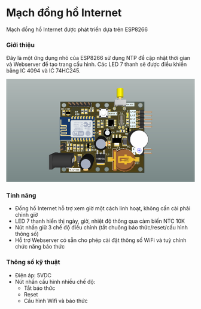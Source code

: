 # Mạch đồng hồ Internet
Mạch đồng hồ Internet được phát triển dựa trên ESP8266

### Giới thiệu
Đây là một ứng dụng nhỏ của ESP8266 sử dụng NTP để cập nhật thời gian và Webserver để tạo trang cấu hình. Các LED 7 thanh sẽ được điều khiển bằng IC 4094 và IC 74HC245.

![Mạch đồng hồ Internet](/images/image-01.png)

### Tính năng
- Đồng hồ Internet hỗ trợ xem giờ một cách linh hoạt, không cần cài phải chỉnh giờ
- LED 7 thanh hiển thị ngày, giờ, nhiệt độ thông qua cảm biến NTC 10K
- Nút nhấn giữ 3 chế độ điều chỉnh (tắt chuông báo thức/reset/cấu hình thông số)
- Hỗ trợ Webserver có sẵn cho phép cài đặt thông số WiFi và tuỳ chỉnh chức năng báo thức

### Thông số kỹ thuật
- Điện áp: 5VDC
- Nút nhấn cấu hình nhiều chế độ:
  + Tắt báo thức
  + Reset
  + Cấu hình Wifi và báo thức

